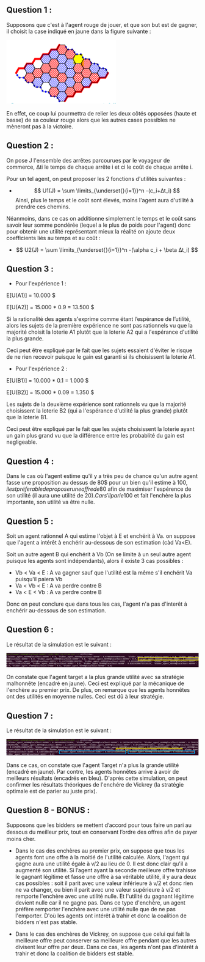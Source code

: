 ## Question 1 : 

Supposons que c'est à l'agent rouge de jouer, et que son but est de gagner, il choisit la case  indiqué en jaune dans la figure suivante : 

![](q1.png)

En effet, ce coup lui pourmettra de relier les deux côtés opposées (haute et basse) de sa couleur rouge alors que les autres cases possibles ne mèneront pas à la victoire.

## Question 2 : 


On pose J l'ensemble des arrêtes parcourues par le voyageur de commerce, ∆ti le temps de chaque arrête i et ci le coût de chaque arrête i. 

Pour un tel agent, on peut proposer les 2 fonctions d'utilités suivantes :

- $$  U1(J) = \sum \limits_{\underset{}{i=1}}^n -(c_i+∆t_i) $$
Ainsi, plus le temps et le coût sont élevés, moins l'agent aura d'utilité à prendre ces chemins. 

Néanmoins, dans ce cas on additionne simplement le temps et le coût sans savoir leur somme pondérée (lequel a le plus de poids pour l'agent) donc pour obtenir une utilité représentant mieux la réalité on ajoute deux coefficients liés au temps et au coût :
- $$  U2(J) = \sum \limits_{\underset{}{i=1}}^n -(\alpha c_i + \beta ∆t_i) $$

## Question 3 : 

* Pour l'expérience 1 : 

E[U(A1)] = 10.000 $

E[U(A2)] = 15.000 * 0.9 = 13.500 $

Si la rationalité des agents s'exprime comme étant l’espérance de l’utilité, alors les sujets de la première expérience ne sont pas rationnels vu que la majorité choisit la loterie A1 plutôt que la loterie A2 qui a l'espérance d'utilité la plus grande.

Ceci peut être expliqué par le fait que les sujets essaient d'éviter le risque de ne rien recevoir puisque le gain est garanti si ils choisissent la loterie A1.

* Pour l'expérience 2 : 

E[U(B1)] = 10.000 * 0.1 = 1.000 $

E[U(B2)] = 15.000 * 0.09 = 1.350 $
 
Les sujets de la deuxième expérience sont rationnels vu que la majorité choisissent la loterie B2 (qui a l'espérance d'utilité la plus grande) plutôt que la loterie B1. 

Ceci peut être expliqué par le fait que les sujets choisissent la loterie ayant un gain plus grand vu que la différence entre les probablité du gain est negligeable.

## Question 4 : 

Dans le cas où l'agent estime qu'il y a très peu de chance qu'un autre agent fasse une proposition au dessus de 80$ pour un bien qu'il estime à 100$, il est préferable de proposer une offre de 80$ afin de maximiser l'espérence de son utilité (il aura une utilité de 20$). Car s'il parie 100$ et fait l'enchère la plus importante, son utilité va être nulle.

## Question 5 :  

Soit un agent rationnel A qui estime l'objet à E et enchérit à Va.
on suppose que l'agent a intérêt à enchérir au-dessous de son estimation (càd Va<E).

Soit un autre agent B qui enchérit à Vb (On se limite à un seul autre agent puisque les agents sont indépendants), alors il existe 3 cas possibles :

- Vb < Va < E : A va gagner sauf que l'utilité est la même s'il enchérit Va puisqu'il paiera Vb
- Va < Vb < E : A va perdre contre B
- Va < E < Vb : A va perdre contre B

Donc on peut conclure que dans tous les cas, l'agent n'a pas d'interêt à enchérir au-dessous de son estimation.


## Question 6 :

Le résultat de la simulation est le suivant : 

![](q6.png)

On constate que l'agent target a la plus grande utilité avec sa stratégie malhonnête (encadré en jaune). Ceci est expliqué par la mécanique de l'enchère au premier prix.
De plus, on remarque que les agents honnêtes ont des utilités en moyenne nulles. Ceci est dû à leur stratégie.

## Question 7 : 

Le résultat de la simulation est le suivant : 

![](q7.png)

Dans ce cas, on constate que l'agent Target n'a plus la grande utilité (encadré en jaune). Par contre, les agents honnêtes arrive à avoir de meilleurs résultats (encadrés en bleu). D'aprés cette simulation, on peut confirmer les résultats théoriques de l'enchére de Vickrey (la stratégie optimale est de parier au juste prix).

## Question 8 - BONUS : 

Supposons que les bidders se mettent d’accord pour tous faire un pari au dessous du meilleur prix, tout en conservant l’ordre des offres aﬁn de payer moins cher.
- Dans le cas des enchères au premier prix, on suppose que tous les agents font une offre à la moitié de l'utilité calculée. Alors, l'agent qui gagne aura une utilité égale à v/2 au lieu de 0. Il est donc clair qu'il a augmenté son utilité. Si l’agent ayant la seconde meilleure offre trahisse le gagnant légitime et fasse une offre à sa véritable utilité, il y aura deux cas possibles : soit il parit avec une valeur inférieure à v/2 et donc rien ne va changer, ou bien il parit avec une valeur supérieure à v/2 et remporte l'enchère avec une utilité nulle. Et l'utilité du gagnant légitime devient nulle car il ne gagne pas. Dans ce type d'enchère, un agent préfère remporter l'enchère avec une utilité nulle que de ne pas l'emporter. D'où les agents ont intérêt à trahir et donc la coalition de bidders n'est pas stable.


- Dans le cas des enchères de Vickrey, on suppose que celui qui fait la meilleure offre peut conserver sa meilleure offre pendant que les autres divisent leur offre par deux. Dans ce cas, les agents n'ont pas d'intérêt à trahir et donc la coalition de bidders est stable.





